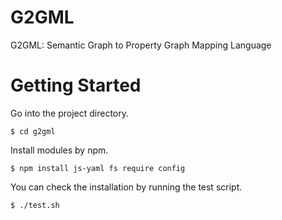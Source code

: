 # G2GML

G2GML: Semantic Graph to Property Graph Mapping Language

# Getting Started

Go into the project directory.
```
$ cd g2gml
```

Install modules by npm.
```
$ npm install js-yaml fs require config
```

You can check the installation by running the test script.

```
$ ./test.sh
```

